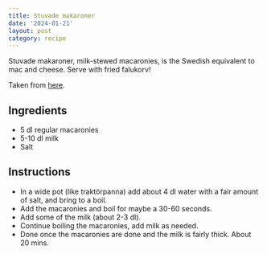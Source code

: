 ```yaml
---
title: Stuvade makaroner
date: '2024-01-21'
layout: post
category: recipe
---
```


Stuvade makaroner, milk-stewed macaronies, is the Swedish equivalent to mac and cheese. Serve with fried falukorv!

Taken from [here](https://www.youtube.com/watch?v=x_4SPby2zss).

## Ingredients

* 5 dl regular macaronies
* 5-10 dl milk
* Salt

## Instructions

* In a wide pot (like traktörpanna) add about 4 dl water with a fair amount of salt, and bring to a boil.
* Add the macaronies and boil for maybe a 30-60 seconds.
* Add some of the milk (about 2-3 dl).
* Continue boiling the macaronies, add milk as needed.
* Done once the macaronies are done and the milk is fairly thick. About 20 mins.